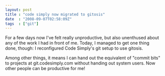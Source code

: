 ```yaml
---
layout: post
title : "code simply now migrated to gitosis"
date  : "2008-09-07T02:58:09Z"
tags  : ["git"]
---
```

For a few days now I've felt really unproductive, but also unenthused about any of the work I had in front of me.  Today, I managed to get one thing done, though: I reconfigured Code Simply's git setup to use gitosis.

Among other things, it means I can hand out the equivalent of "commit bits" to projects at git.codesimply.com without handing out system users.  Now other people can be productive for me! 
